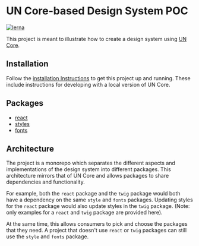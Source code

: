 # UN Core-based Design System POC

[![lerna](https://img.shields.io/badge/maintained%20with-lerna-cc00ff.svg)](https://lerna.js.org/)

This project is meant to illustrate how to create a design system using [UN Core](https://github.com/un-core/designsystem).

## Installation

Follow the [installation Instructions](./docs/installation.md) to get this project up and running. These include instructions for developing with a local version of UN Core.

## Packages

- [react](./packages/react/README.md)
- [styles](./packages/styles/README.md)
- [fonts](./packages/styles/README.md)

## Architecture

The project is a monorepo which separates the different aspects and implementations of the design system into different packages. This architecture mirrors that of UN Core and allows packages to share dependencies and functionality.

For example, both the `react` package and the `twig` package would both have a dependency on the same `style` and `fonts` packages. Updating styles for the `react` package would also update styles in the `twig` package. (Note: only examples for a `react` and `twig` package are provided here).

At the same time, this allows consumers to pick and choose the packages that they need. A project that doesn't use `react` or `twig` packages can still use the `style` and `fonts` package.
